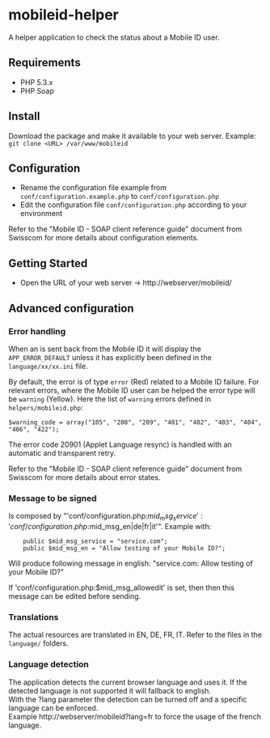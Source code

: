 mobileid-helper
===============

A helper application to check the status about a Mobile ID user.

## Requirements
* PHP 5.3.x
* PHP Soap

## Install
Download the package and make it available to your web server.
Example: `git clone <URL> /var/www/mobileid`


## Configuration
* Rename the configuration file example from `conf/configuration.example.php` to `conf/configuration.php`
* Edit the configuration file `conf/configuration.php` according to your environment

Refer to the "Mobile ID - SOAP client reference guide" document from Swisscom for more details about configuration elements.

## Getting Started
* Open the URL of your web server -> http://webserver/mobileid/

## Advanced configuration

### Error handling
When an is sent back from the Mobile ID it will display the `APP_ERROR_DEFAULT` unless it has explicitly been defined in the `language/xx/xx.ini` file.

By default, the error is of type `error` (Red) related to a Mobile ID failure. For relevant errors, where the Mobile ID user can be helped the error type will be `warning` (Yellow).
Here the list of `warning` errors defined in `helpers/mobileid.php`:
````
$warning_code = array("105", "208", "209", "401", "402", "403", "404", "406", "422");
````

The error code 20901 (Applet Language resync) is handled with an automatic and transparent retry.

Refer to the "Mobile ID - SOAP client reference guide" document from Swisscom for more details about error states.

### Message to be signed
Is composed by "'conf/configuration.php:$mid_msg_service': 'conf/configuration.php:$mid_msg_en|de|fr|it'".
Example with:
````
	public $mid_msg_service = "service.com";
	public $mid_msg_en = "Allow testing of your Mobile ID?";
````
Will produce following message in english: "service.com: Allow testing of your Mobile ID?" 


If 'conf/configuration.php:$mid_msg_allowedit' is set, then then this message can be edited before sending.

### Translations
The actual resources are translated in EN, DE, FR, IT. Refer to the files in the `language/` folders.

### Language detection
The application detects the current browser language and uses it. If the detected language is not supported it will fallback to english.  
With the ?lang parameter the detection can be turned off and a specific language can be enforced.  
Example http://webserver/mobileid?lang=fr to force the usage of the french language.
